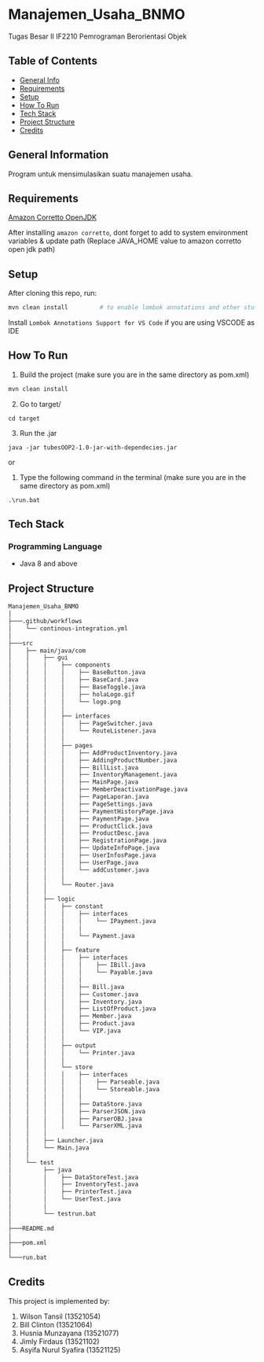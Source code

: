 # Manajemen_Usaha_BNMO
Tugas Besar II IF2210 Pemrograman Berorientasi Objek
<br />

## Table of Contents
* [General Info](#general-information)
* [Requirements](#requirements)
* [Setup](#setup)
* [How To Run](#how-to-run)
* [Tech Stack](#tech-stack)
* [Project Structure](#project-structure)
* [Credits](#credits)

## General Information
Program untuk mensimulasikan suatu manajemen usaha.

## Requirements
[Amazon Corretto OpenJDK](https://docs.aws.amazon.com/corretto/latest/corretto-17-ug/downloads-list.html)

After installing `amazon corretto`, dont forget to add to system environment variables & update path (Replace JAVA_HOME value to amazon corretto open jdk path)

## Setup
After cloning this repo, run:
```bash
mvn clean install         # to enable lombok annotations and other stuff inside pom.xml
```

Install `Lombok Annotations Support for VS Code` if you are using VSCODE as IDE

## How To Run
1. Build the project (make sure you are in the same directory as pom.xml)
```bash
mvn clean install
```
2. Go to target/
```
cd target
```
3. Run the .jar
```
java -jar tubesOOP2-1.0-jar-with-dependecies.jar
```
or 
1. Type the following command in the terminal (make sure you are in the same directory as pom.xml)
```
.\run.bat
```

## Tech Stack
### Programming Language
* Java 8 and above

## Project Structure
```bash
Manajemen_Usaha_BNMO
│
├───.github/workflows
│    └── continous-integration.yml
│
├───src
│    ├── main/java/com
│    │    ├── gui
│    │    │    ├── components
│    │    │    │    ├── BaseButton.java
│    │    │    │    ├── BaseCard.java
│    │    │    │    ├── BaseToggle.java
│    │    │    │    ├── holaLogo.gif
│    │    │    │    └── logo.png
│    │    │    │
│    │    │    ├── interfaces
│    │    │    │    ├── PageSwitcher.java
│    │    │    │    └── RouteListener.java
│    │    │    │
│    │    │    ├── pages
│    │    │    │    ├── AddProductInventory.java
│    │    │    │    ├── AddingProductNumber.java
│    │    │    │    ├── BillList.java
│    │    │    │    ├── InventoryManagement.java
│    │    │    │    ├── MainPage.java
│    │    │    │    ├── MemberDeactivationPage.java
│    │    │    │    ├── PageLaporan.java
│    │    │    │    ├── PageSettings.java
│    │    │    │    ├── PaymentHistoryPage.java
│    │    │    │    ├── PaymentPage.java
│    │    │    │    ├── ProductClick.java
│    │    │    │    ├── ProductDesc.java
│    │    │    │    ├── RegistrationPage.java
│    │    │    │    ├── UpdateInfoPage.java
│    │    │    │    ├── UserInfosPage.java
│    │    │    │    ├── UserPage.java
│    │    │    │    └── addCustomer.java
│    │    │    │
│    │    │    └── Router.java
│    │    │
│    │    ├── logic
│    │    │    ├── constant
│    │    │    │    ├── interfaces
│    │    │    │    │    └── IPayment.java
│    │    │    │    │
│    │    │    │    └── Payment.java
│    │    │    │
│    │    │    ├── feature
│    │    │    │    ├── interfaces
│    │    │    │    │    ├── IBill.java
│    │    │    │    │    └── Payable.java
│    │    │    │    │
│    │    │    │    ├── Bill.java
│    │    │    │    ├── Customer.java
│    │    │    │    ├── Inventory.java
│    │    │    │    ├── ListOfProduct.java
│    │    │    │    ├── Member.java
│    │    │    │    ├── Product.java
│    │    │    │    └── VIP.java
│    │    │    │
│    │    │    ├── output
│    │    │    │    └── Printer.java
│    │    │    │
│    │    │    └── store
│    │    │    │    ├── interfaces
│    │    │    │    │    ├── Parseable.java
│    │    │    │    │    └── Storeable.java
│    │    │    │    │
│    │    │    │    ├── DataStore.java
│    │    │    │    ├── ParserJSON.java
│    │    │    │    ├── ParserOBJ.java
│    │    │    │    └── ParserXML.java
│    │    │
│    │    ├── Launcher.java
│    │    └── Main.java
│    │
│    └── test
│         ├── java
│         │    ├── DataStoreTest.java
│         │    ├── InventoryTest.java
│         │    ├── PrinterTest.java
│         │    └── UserTest.java
│         │
│         └── testrun.bat
│
├───README.md
│
├───pom.xml
│
└───run.bat
```

## Credits
This project is implemented by:
1. Wilson Tansil (13521054)
2. Bill Clinton (13521064)
3. Husnia Munzayana (13521077)
4. Jimly Firdaus (13521102)
5. Asyifa Nurul Syafira (13521125)